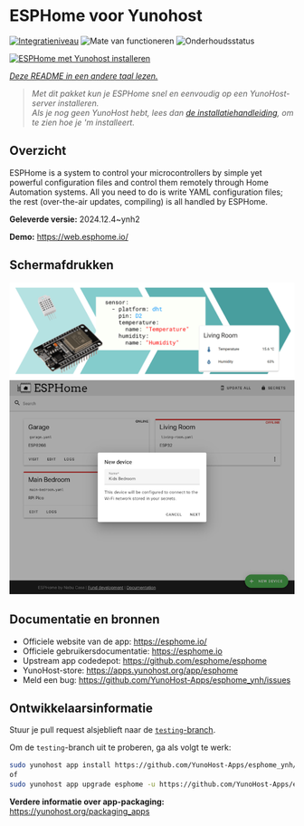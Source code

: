 <!--
NB: Deze README is automatisch gegenereerd door <https://github.com/YunoHost/apps/tree/master/tools/readme_generator>
Hij mag NIET handmatig aangepast worden.
-->

# ESPHome voor Yunohost

[![Integratieniveau](https://apps.yunohost.org/badge/integration/esphome)](https://ci-apps.yunohost.org/ci/apps/esphome/)
![Mate van functioneren](https://apps.yunohost.org/badge/state/esphome)
![Onderhoudsstatus](https://apps.yunohost.org/badge/maintained/esphome)

[![ESPHome met Yunohost installeren](https://install-app.yunohost.org/install-with-yunohost.svg)](https://install-app.yunohost.org/?app=esphome)

*[Deze README in een andere taal lezen.](./ALL_README.md)*

> *Met dit pakket kun je ESPHome snel en eenvoudig op een YunoHost-server installeren.*  
> *Als je nog geen YunoHost hebt, lees dan [de installatiehandleiding](https://yunohost.org/install), om te zien hoe je 'm installeert.*

## Overzicht

ESPHome is a system to control your microcontrollers by simple yet powerful configuration files and control them remotely through Home Automation systems. All you need to do is write YAML configuration files; the rest (over-the-air updates, compiling) is all handled by ESPHome.


**Geleverde versie:** 2024.12.4~ynh2

**Demo:** <https://web.esphome.io/>

## Schermafdrukken

![Schermafdrukken van ESPHome](./doc/screenshots/hero.png)
![Schermafdrukken van ESPHome](./doc/screenshots/screenshot.png)

## Documentatie en bronnen

- Officiele website van de app: <https://esphome.io/>
- Officiele gebruikersdocumentatie: <https://esphome.io>
- Upstream app codedepot: <https://github.com/esphome/esphome>
- YunoHost-store: <https://apps.yunohost.org/app/esphome>
- Meld een bug: <https://github.com/YunoHost-Apps/esphome_ynh/issues>

## Ontwikkelaarsinformatie

Stuur je pull request alsjeblieft naar de [`testing`-branch](https://github.com/YunoHost-Apps/esphome_ynh/tree/testing).

Om de `testing`-branch uit te proberen, ga als volgt te werk:

```bash
sudo yunohost app install https://github.com/YunoHost-Apps/esphome_ynh/tree/testing --debug
of
sudo yunohost app upgrade esphome -u https://github.com/YunoHost-Apps/esphome_ynh/tree/testing --debug
```

**Verdere informatie over app-packaging:** <https://yunohost.org/packaging_apps>
